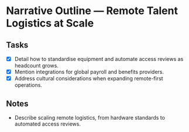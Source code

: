 # Narrative Outline — Remote Talent Logistics at Scale

## Tasks
- [x] Detail how to standardise equipment and automate access reviews as headcount grows.
- [x] Mention integrations for global payroll and benefits providers.
- [x] Address cultural considerations when expanding remote-first operations.

## Notes
- Describe scaling remote logistics, from hardware standards to automated access reviews.
